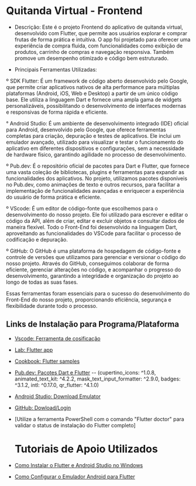 # Quitanda Virtual - Frontend

- Descrição:
  Este é o projeto Frontend do aplicativo de quitanda virtual, desenvolvido com Flutter, que permite aos usuários explorar e comprar frutas de forma prática e intuitiva. O app foi projetado para oferecer uma experiência de compra fluida, com funcionalidades como exibição de produtos, carrinho de compras e navegação responsiva. Também promove um desempenho otimizado e código bem estruturado.

- Principais Ferramentas Utilizadas:

º SDK Flutter: É um framework de código aberto desenvolvido pelo Google, que permite criar aplicativos nativos de alta performance para múltiplas plataformas (Android, iOS, Web e Desktop) a partir de um único código base. Ele utiliza a linguagem Dart e fornece uma ampla gama de widgets personalizáveis, possibilitando o desenvolvimento de interfaces modernas e responsivas de forma rápida e eficiente.

° Android Studio: É um ambiente de desenvolvimento integrado (IDE) oficial para Android, desenvolvido pelo Google, que oferece ferramentas completas para criação, depuração e testes de aplicativos. Ele inclui um emulador avançado, utilizado para visualizar e testar o funcionamento do aplicativo em diferentes dispositivos e configurações, sem a necessidade de hardware físico, garantindo agilidade no processo de desenvolvimento. 

º Pub.dev: É o repositório oficial de pacotes para Dart e Flutter, que fornece uma vasta coleção de bibliotecas, plugins e ferramentas para expandir as funcionalidades dos aplicativos. No projeto, utilizamos pacotes disponíveis no Pub.dev, como animações de texto e outros recursos, para facilitar a implementação de funcionalidades avançadas e enriquecer a experiência do usuário de forma prática e eficiente.

º VScode: É um editor de código-fonte que escolhemos para o desenvolvimento do nosso projeto. Ele foi utilizado para escrever e editar o código da API, além de criar, editar e excluir objetos e consultar dados de maneira flexível. Todo o Front-End foi desenvolvido na linguagem Dart, aproveitando as funcionalidades do VSCode para facilitar o processo de codificação e depuração.

º GitHub: O GitHub é uma plataforma de hospedagem de código-fonte e controle de versões que utilizamos para gerenciar e versionar o código do nosso projeto. Através do GitHub, conseguimos colaborar de forma eficiente, gerenciar alterações no código, e acompanhar o progresso do desenvolvimento, garantindo a integridade e organização do projeto ao longo de todas as suas fases.

Essas ferramentas foram essenciais para o sucesso do desenvolvimento do Front-End do nosso projeto, proporcionando eficiência, segurança e flexibilidade durante todo o processo.

## Links de Instalação para Programa/Plataforma

- [Vscode: Ferramenta de cosificação](https://code.visualstudio.com/download)
- [Lab: Flutter app](https://docs.flutter.dev/get-started/codelab)
- [Cookbook: Flutter samples](https://docs.flutter.dev/cookbook)
- [Pub.dev: Pacotes Dart e Flutter](https://pub.dev) -- (cupertino_icons: ^1.0.8, animated_text_kit: ^4.2.2, mask_text_input_formatter: ^2.9.0, badges: ^3.1.2, intl: ^0.17.0, qr_flutter: ^4.1.0)
- [Android Studio: Download Emulator](https://developer.android.com/studio?gclsrc=aw.ds&gad_source=1&gclid=Cj0KCQiAsOq6BhDuARIsAGQ4-zh-Rnj-gwetiWZtZLBACeyf3WCZSaDHDd2y9p2t9Fxf3k6ZlcqxSA8aAsEKEALw_wcB&hl=pt-br)
- [GitHub: Dowload/Login](https://github.com)

- [Utilize a ferramenta PowerShell com o comando "Flutter doctor" para validar o status de instalação do Flutter completo]

  # Tutoriais de Apoio Utilizados
  
- [Como Instalar o Flutter e Android Studio no Windows](https://youtu.be/dpppZ9ySJSY?si=VWFwT_DtGPqZuNOB)
- [Como Configurar o Emulador Android para Flutter](https://youtu.be/gNYNvHUSW1s?si=hwsEBZ87wuyPooXM)
